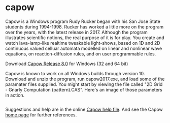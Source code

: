 # capow

Capow is a Windows program Rudy Rucker began with his San Jose State students during 1994-1998. Rucker has worked a little more on the program over the years, with the latest release in 2017. Although the program illustrates scientific notions, the real purpose of it is for play. You create and watch lava-lamp-like realtime tweakable light-shows, based on 1D and 2D continuous valued celluar automata modelled on linear and nonlinear wave equations, on reaction-diffusion rules, and on user programmable rules.

Download  <a href="https://github.com/rudyrucker/capow/releases/download/v8.0/Capow-8.0.zip">Capow Release 8.0</a> for Windows (32 and 64 bit)  

Capow is known to work on all Windows builds through version 10.  Download and unzip the program, run capow2017.exe, and load some of the paramater files supplied.  You might start by viewing the file called "2D Grid - Gnarly Computation (pattern).CAS".  Here's an image of those parameters in action.

<img alt="" src="http://www.rudyrucker.com/blog/images7/capow2017_1200.jpg" />

Suggestions and help are in the online <a href="http://www.rudyrucker.com/capow/capowhelp.htm">Capow help file</a>.
And see the Capow <a href="rudyrucker.com/capow">home page</a> for further references.


